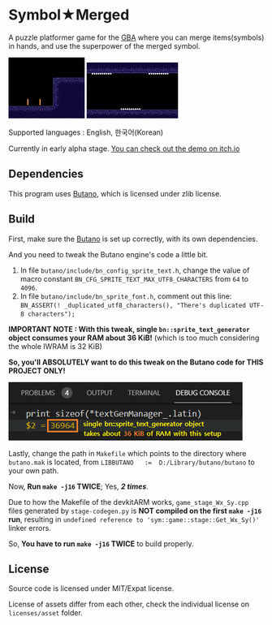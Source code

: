 # Symbol★Merged

A puzzle platformer game for the [GBA](https://en.wikipedia.org/wiki/Game_Boy_Advance) where you can merge items(symbols) in hands, and use the superpower of the merged symbol.

![](showcase/plus.gif) ![](showcase/vv.gif) 

Supported languages : English, 한국어(Korean)

Currently in early alpha stage.
[You can check out the demo on itch.io](https://copyrat90.itch.io/sym-merged)


## Dependencies

This program uses [Butano](https://github.com/GValiente/butano), which is licensed under zlib license.


## Build

First, make sure the [Butano](https://github.com/GValiente/butano) is set up correctly, with its own dependencies.

And you need to tweak the Butano engine's code a little bit.

1. In file `butano/include/bn_config_sprite_text.h`, change the value of macro constant `BN_CFG_SPRITE_TEXT_MAX_UTF8_CHARACTERS` from `64` to `4096`.
2. In file `butano/include/bn_sprite_font.h`, comment out this line: `BN_ASSERT(! _duplicated_utf8_characters(), "There's duplicated UTF-8 characters");`


**IMPORTANT NOTE : With this tweak, single `bn::sprite_text_generator` object consumes your RAM about 36 KiB!**
(which is too much considering the whole IWRAM is 32 KiB)

**So, you'll ABSOLUTELY want to do this tweak on the Butano code for THIS PROJECT ONLY!**

![](showcase/size_of_text_gen.png)

Lastly, change the path in `Makefile` which points to the directory where `butano.mak` is located,
from `LIBBUTANO   :=  D:/Library/butano/butano` to your own path.

Now, **Run `make -j16` TWICE**; Yes, **_2 times_**.

Due to how the Makefile of the devkitARM works, `game_stage_Wx_Sy.cpp` files
generated by `stage-codegen.py` is **NOT compiled on the first `make -j16` run**,
resulting in `undefined reference to 'sym::game::stage::Get_Wx_Sy()'` linker errors.

So, **You have to run `make -j16` TWICE** to build properly.


## License
Source code is licensed under MIT/Expat license.

License of assets differ from each other, check the individual license on `licenses/asset` folder.
